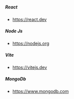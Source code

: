 ##### React
 * https://react.dev
##### Node Js
 * https://nodejs.org
##### Vite
 * https://vitejs.dev
##### MongoDb
 * https://www.mongodb.com

